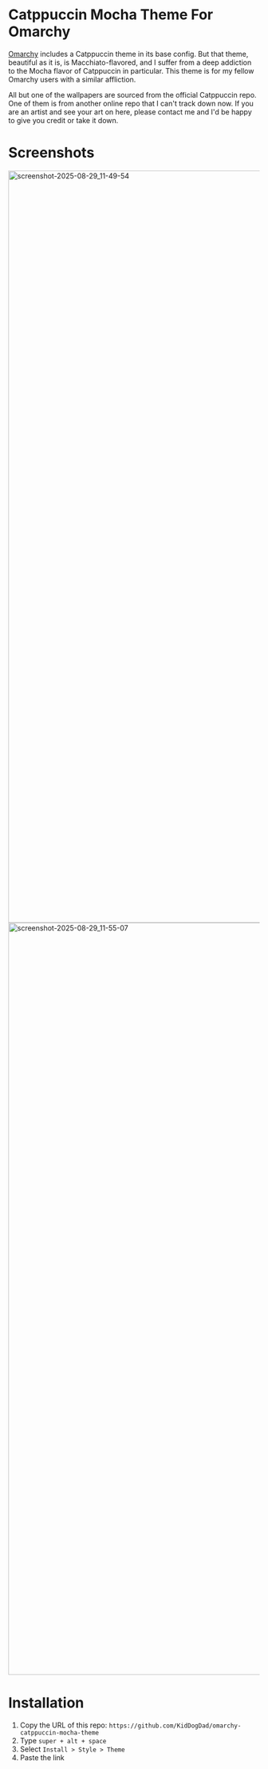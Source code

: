 # Catppuccin Mocha Theme For Omarchy

[Omarchy](http://omarchy.org/) includes a Catppuccin theme in its base config. But that theme, beautiful as it is, is Macchiato-flavored, and I suffer from a deep addiction to the Mocha flavor of Catppuccin in particular. This theme is for my fellow Omarchy users with a similar affliction. 

All but one of the wallpapers are sourced from the official Catppuccin repo. One of them is from another online repo that I can't track down now. If you are an artist and see your art on here, please contact me and I'd be happy to give you credit or take it down.

# Screenshots

<img width="2256" height="1504" alt="screenshot-2025-08-29_11-49-54" src="https://github.com/user-attachments/assets/5fb510b7-5e30-4c8e-982b-b062e939f49f" />

<img width="2256" height="1504" alt="screenshot-2025-08-29_11-55-07" src="https://github.com/user-attachments/assets/08e1262b-6c27-4290-b849-cfa7b820932e" />

# Installation

1. Copy the URL of this repo: `https://github.com/KidDogDad/omarchy-catppuccin-mocha-theme`
2. Type `super + alt + space`
3. Select `Install > Style > Theme`
4. Paste the link
